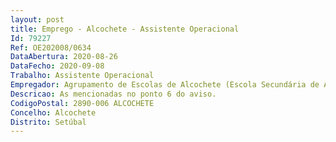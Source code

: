 ```yaml
--- 
layout: post
title: Emprego - Alcochete - Assistente Operacional
Id: 79227
Ref: OE202008/0634
DataAbertura: 2020-08-26
DataFecho: 2020-09-08
Trabalho: Assistente Operacional
Empregador: Agrupamento de Escolas de Alcochete (Escola Secundária de Alcochete - Sede)
Descricao: As mencionadas no ponto 6 do aviso.
CodigoPostal: 2890-006 ALCOCHETE
Concelho: Alcochete
Distrito: Setúbal
--- 
```

